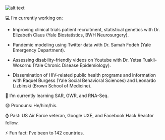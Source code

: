 ![alt text](https://raw.githubusercontent.com/neonseri/neonseri/master/chaotic_banner.png)


 💻  I’m currently working on:

   * Improving clinical trials patient recruitment, statistical genetics with Dr. Elizabeth Claus (Yale Biostatistics, BWH Neurosurgery).

   * Pandemic modeling using Twitter data with Dr. Samah Fodeh (Yale Emergency Department).

   * Assessing disability-friendly videos on Youtube with Dr. Yetsa Tuakli-Wosornu (Yale Chronic Disease Epidemiology).
   
   * Dissemination of HIV-related public health programs and information with Raquel Burgess (Yale Social Behavioral Sciences) and Leonardo Lizbinski (Brown School of Medicine).

🌱 I’m currently learning SAR, GWR, and RNA-Seq.

 😄 Pronouns: He/him/his.

⌚ Past: US Air Force veteran, Google UXE, and Facebook Hack Reactor fellow.

⚡ Fun fact: I've been to 142 countries.  
